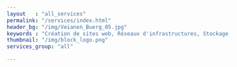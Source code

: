 ```yaml
---
layout   : "all_services"
permalink: "/services/index.html"
header_bg: "/img/Veianen_Buerg_05.jpg"
keywords : "Création de sites web, Réseaux d'infrastructures, Stockage, Securité, développement applications, développement sites web, développement site web responsives, sites web mobiles, agence développement site web, agence web"
thumbnail: "/img/block_logo.png"
services_group: "all"

---
```

